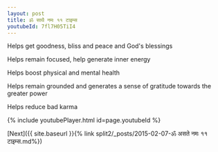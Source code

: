 ```yaml
---
layout: post
title: ॐ साथै नमः ११ टाइम्स
youtubeId: 7fl7H05TiI4
---
```

 
 
Helps get goodness, bliss and peace and God's blessings
 
Helps remain focused, help generate inner energy 
 
Helps boost physical and mental health 
 
Helps remain grounded and generates a sense of gratitude towards the greater power 
 
Helps reduce bad karma
 
 
 
 


{% include youtubePlayer.html id=page.youtubeId %}
 
[Next]({{ site.baseurl }}{% link  split2/_posts/2015-02-07-ॐ असते नमः ११ टाइम्स.md%})
 
